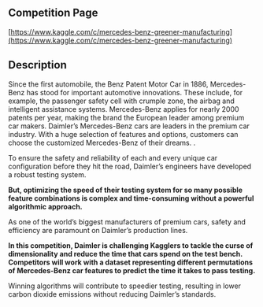 ## Competition Page

[https://www.kaggle.com/c/mercedes-benz-greener-manufacturing](https://www.kaggle.com/c/mercedes-benz-greener-manufacturing)

## Description

Since the first automobile, the Benz Patent Motor Car in 1886, Mercedes-Benz has stood for important automotive innovations. These include, for example, the passenger safety cell with crumple zone, the airbag and intelligent assistance systems. Mercedes-Benz applies for nearly 2000 patents per year, making the brand the European leader among premium car makers. Daimler’s Mercedes-Benz cars are leaders in the premium car industry. With a huge selection of features and options, customers can choose the customized Mercedes-Benz of their dreams. .

To ensure the safety and reliability of each and every unique car configuration before they hit the road, Daimler’s engineers have developed a robust testing system. 

**But, optimizing the speed of their testing system for so many possible feature combinations is complex and time-consuming without a powerful algorithmic approach.** 

As one of the world’s biggest manufacturers of premium cars, safety and efficiency are paramount on Daimler’s production lines.

**In this competition, Daimler is challenging Kagglers to tackle the curse of dimensionality and reduce the time that cars spend on the test bench. Competitors will work with a dataset representing different permutations of Mercedes-Benz car features to predict the time it takes to pass testing.**

Winning algorithms will contribute to speedier testing, resulting in lower carbon dioxide emissions without reducing Daimler’s standards.